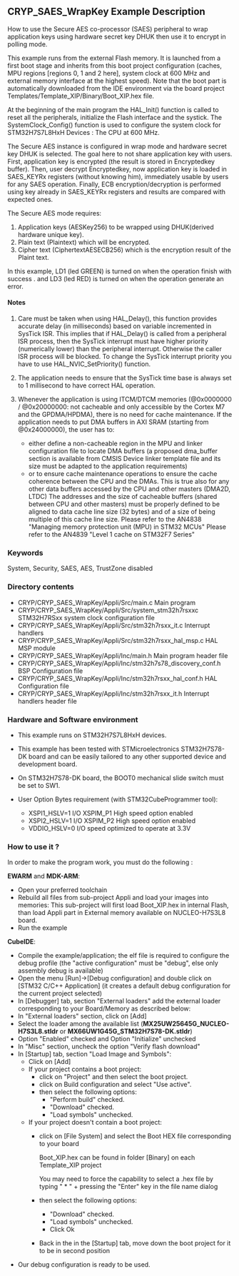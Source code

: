 ## <b>CRYP_SAES_WrapKey Example Description</b>
  
How to use the Secure AES co-processor (SAES) peripheral to wrap application keys
using hardware secret key DHUK then use it to encrypt in polling mode.

This example runs from the external Flash memory. It is launched from a first boot stage and inherits from this boot project
configuration (caches, MPU regions [regions 0, 1 and 2 here], system clock at 600 MHz and external memory interface at the highest speed).
Note that the boot part is automatically downloaded from the IDE environment via the board project Templates/Template_XIP/Binary/Boot_XIP.hex file.

At the beginning of the main program the HAL_Init() function is called to reset
all the peripherals, initialize the Flash interface and the systick.
The SystemClock_Config() function is used to configure the system clock for STM32H7S7L8HxH Devices :
The CPU at 600 MHz.

The Secure AES instance is configured in wrap mode and hardware secret key DHUK is selected.
The goal here to not share application key with users.
First, application key is encrypted (the result is stored in Encryptedkey buffer).
Then, user decrypt Encryptedkey, now application key is loaded in SAES_KEYRx registers
(without knowing him), immediately usable by users for any SAES operation.
Finally, ECB encryption/decryption is performed using key already in SAES_KEYRx registers
and results are compared with expected ones.

The Secure AES mode requires:
1. Application keys (AESKey256) to be wrapped using DHUK(derived hardware unique key).
2. Plain text (Plaintext) which will be encrypted.
3. Cipher text (CiphertextAESECB256)  which is the encryption result of the Plaint text.

In this example, LD1 (led GREEN) is turned on when the operation finish with success . 
and LD3 (led RED) is turned on when the operation generate an error.

#### <b>Notes</b>

1. Care must be taken when using HAL_Delay(), this function provides accurate delay (in milliseconds)
      based on variable incremented in SysTick ISR. This implies that if HAL_Delay() is called from
      a peripheral ISR process, then the SysTick interrupt must have higher priority (numerically lower)
      than the peripheral interrupt. Otherwise the caller ISR process will be blocked.
      To change the SysTick interrupt priority you have to use HAL_NVIC_SetPriority() function.

2. The application needs to ensure that the SysTick time base is always set to 1 millisecond
      to have correct HAL operation.
      
3. Whenever the application is using ITCM/DTCM memories (@0x0000000 / @0x20000000: not cacheable and only accessible
    by the Cortex M7 and the GPDMA/HPDMA), there is no need for cache maintenance.
    If the application needs to put DMA buffers in AXI SRAM (starting from @0x24000000), the user has to:
    - either define a non-cacheable region in the MPU and linker configuration file to locate DMA buffers
      (a proposed dma_buffer section is available from CMSIS Device linker template file and its size must
      be adapted to the application requirements)
    - or to ensure cache maintenance operations to ensure the cache coherence between the CPU and the DMAs.
    This is true also for any other data buffers accessed by the CPU and other masters (DMA2D, LTDC)
    The addresses and the size of cacheable buffers (shared between CPU and other masters)
    must be properly defined to be aligned to data cache line size (32 bytes) and of a size of being multiple
    of this cache line size.
    Please refer to the AN4838 "Managing memory protection unit (MPU) in STM32 MCUs"
    Please refer to the AN4839 "Level 1 cache on STM32F7 Series"

### <b>Keywords</b>

System, Security, SAES, AES,  TrustZone disabled

### <b>Directory contents</b>

  - CRYP/CRYP_SAES_WrapKey/Appli/Src/main.c                           Main program
  - CRYP/CRYP_SAES_WrapKey/Appli/Src/system_stm32h7rsxxc              STM32H7RSxx system clock configuration file
  - CRYP/CRYP_SAES_WrapKey/Appli/Src/stm32h7rsxx_it.c                 Interrupt handlers
  - CRYP/CRYP_SAES_WrapKey/Appli/Src/stm32h7rsxx_hal_msp.c            HAL MSP module
  - CRYP/CRYP_SAES_WrapKey/Appli/Inc/main.h                           Main   program header file
  - CRYP/CRYP_SAES_WrapKey/Appli/Inc/stm32h7s78_discovery_conf.h      BSP Configuration file
  - CRYP/CRYP_SAES_WrapKey/Appli/Inc/stm32h7rsxx_hal_conf.h           HAL Configuration file
  - CRYP/CRYP_SAES_WrapKey/Appli/Inc/stm32h7rsxx_it.h                 Interrupt handlers header file

### <b>Hardware and Software environment</b>

  - This example runs on STM32H7S7L8HxH devices.

  - This example has been tested with STMicroelectronics STM32H7S78-DK
    board and can be easily tailored to any other supported device
    and development board.

  - On STM32H7S78-DK board, the BOOT0 mechanical slide switch must be set to SW1.

  - User Option Bytes requirement (with STM32CubeProgrammer tool):

    - XSPI1_HSLV=1     I/O XSPIM_P1 High speed option enabled
    - XSPI2_HSLV=1     I/O XSPIM_P2 High speed option enabled
    - VDDIO_HSLV=0     I/O speed optimized to operate at 3.3V

### <b>How to use it ?</b>

In order to make the program work, you must do the following :

**EWARM** and **MDK-ARM**:

 - Open your preferred toolchain
 - Rebuild all files from sub-project Appli and load your images into memories: This sub-project will first load Boot_XIP.hex in internal Flash,
   than load Appli part in External memory available on NUCLEO-H7S3L8 board.
 - Run the example

**CubeIDE**:

 - Compile the example/application; the elf file is required to configure the debug profile (the "active configuration" must be "debug", else only assembly debug is available)
 - Open the menu [Run]->[Debug configuration] and double click on  [STM32 C/C++ Application] (it creates a default debug configuration for the current project selected)
 - In [Debugger] tab, section "External  loaders" add the external loader corresponding to your Board/Memory as described below:
 - In "External loaders" section, click on [Add]
 - Select the loader among the available list (**MX25UW25645G_NUCLEO-H7S3L8.stldr** or **MX66UW1G45G_STM32H7S78-DK.stldr**)
 - Option "Enabled" checked and Option "Initialize" unchecked
 - In "Misc" section, uncheck the option "Verify flash download"
 - In [Startup] tab, section "Load Image and Symbols":
   - Click on [Add]
   - If your project contains a boot project:
     - click on "Project" and then select the boot project.
     - click on Build configuration and select "Use active".
     - then select the following options:
       - "Perform build" checked.
       - "Download" checked.
       - "Load symbols" unchecked.
   - If your project doesn't contain a boot project:
     - click on [File System] and select the Boot HEX file corresponding to your board

        Boot_XIP.hex can be found in folder [Binary] on each Template_XIP project

        You may need to force the capability to select a .hex file by typing " * " + pressing the "Enter" key in the file name dialog

     - then select the following options:
       - "Download"      checked.
       - "Load symbols" unchecked.
       - Click Ok
     - Back in the in the [Startup] tab, move down the boot project for it to be in second position
 - Our debug configuration is ready to be used.